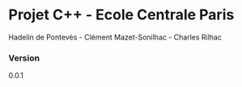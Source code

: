 # Projet C++ - Ecole Centrale Paris
Hadelin de Pontevès - Clément Mazet-Sonilhac - Charles Rilhac

### Version
0.0.1
